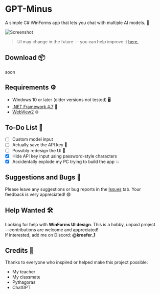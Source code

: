 # GPT-Minus
A simple C# WinForms app that lets you chat with multiple AI models. 🤖

![Screenshot](https://github.com/user-attachments/assets/1a4a3072-f388-43b7-9256-c16f522b3755)

> UI may change in the future — you can help improve it [here.](#help-wanted-%EF%B8%8F)

## Download 📦
soon

## Requirements ⚙️
- Windows 10 or later (older versions not tested) 🖥️  
- [.NET Framework 4.7](https://dotnet.microsoft.com/en-us/download/dotnet-framework/net47) 🧩  
- [WebView2](https://developer.microsoft.com/en-us/microsoft-edge/webview2?form=MA13LH#download) 🌐  

## To-Do List 📝
- [ ] Custom model input  
- [ ] Actually save the API key 🔐  
- [ ] Possibly redesign the UI 🎨  
- [x] Hide API key input using password-style characters  
- [x] Accidentally explode my PC trying to build the app 💥  

## Suggestions and Bugs 🐞
Please leave any suggestions or bug reports in the [Issues](../../issues) tab. Your feedback is very appreciated! 😄

## Help Wanted 🛠️
Looking for help with **WinForms UI design**. This is a hobby, unpaid project—contributions are welcome and appreciated!  
If interested, add me on Discord: **@kroefer_1**

## Credits 🙏
Thanks to everyone who inspired or helped make this project possible:  
- My teacher  
- My classmate  
- Pythagoras  
- ChatGPT  
